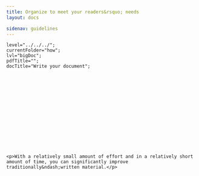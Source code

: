 ```yaml
---
title: Organize to meet your readers&rsquo; needs
layout: docs

sidenav: guidelines
---
```

	level="../../../";
	currentFolder="how";
	lvl="bigDoc";
	pdfTitle="";
	docTitle="Write your document";
















	<p>With a relatively small amount of effort and in a relatively short amount of time, you can significantly improve  traditionally&ndash;written material.</p>

